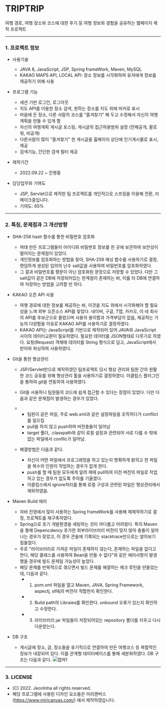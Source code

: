 # TRIPTRIP
여행 경로, 여행 장소와 코스에 대한 후기 등 여행 정보와 경험을 공유하는 웹페이지 제작 프로젝트
***
### 1. 프로젝트 정보
  
  - 사용기술
    - JAVA 8, JavaScript, JSP, Spring frameWork, Maven, MySQL
    - KAKAO MAPS API, LOCAL API: 장소 정보를 시각화하여 유저에게 정보를 제공하기 위해 사용

  - 프로그램 기능
    - 세션 기반 로그인, 로그아웃 
    - 지도 API를 이용한 장소 검색, 원하는 장소를 지도 위에 마커로 표시
    - 마음에 든 장소, 다른 사람의 코스를 "즐겨찾기" 해 두고 수정해서 자신의 여행 계획을 만들 수 있게 함
    - 자신의 여행계획 게시글 포스팅, 게시글의 접근허용범위 설정 (전체공개, 팔로워, 비공개)
    - 다른사람이 많이 "즐겨찾기" 한 게시글을 홈페이지 상단에 인기게시물로 표시, 제공
    - 검색기능, 간단한 검색 필터 제공
 
- 제작기간
  - 2022.09.22 ~ 진행중

- 담당업무와 기여도
  - JSP, Servlet으로 제작한 팀 프로젝트를 개인적으로 스프링을 이용해 전환, 리메이크중입니다.
  - 기여도: 65%

***

### 2. 특징, 문제점과 그 개선방향

- SHA-256 hash 함수를 통한 비밀번호 암호화
  - 여태 만든 프로그램들이 아이디와 비밀번호 정보를 한 곳에 보관하여 보안성이 떨어지는 문제점이 있었다.
  - 개인정보를 암호화하는 방법을 찾아, SHA-256 해싱 함수를 사용하기로 결정, 랜덤하게 생성된 임의의 난수 salt값을 사용하여 비밀번호를 암호화하였다.
  - 그 결과 비밀번호를 평문이 아닌 암호화된 문장으로 저장할 수 있었다. 다만 그 salt값이 같은 DB에 저장되어있는 한계점이 존재하는 바, 이를 타 DB에 연결하여 저장하는 방법을 고려할 만 하다.

- KAKAO 오픈 API 사용
  - 여행 경로에 대한 정보를 제공하는 바, 이것을 지도 위에서 시각화해야 할 필요성을 느껴 외부 오픈소스 API를 찾았다. 네이버, 구글, T맵, 카카오, 이 네 회사의 API를 후보군으로 올렸으며 사용의 용이함과 가격부담이 없음, 제공하는 기능의 다양함을 이유로 KAKAO API를 사용하기로 결정하였다.
  - KAKAO API는 JavaScript를 기반으로 제작되어 있어 JAVA와 JavaScript 사이의 데이터교환이 필요하였다. 필요한 데이터를 JSON형태로 다루기로 하였다. 요청(Request) 객체에 데이터를 String 형식으로 담고, JavaScript에서 받아와 파싱하여 사용하였다.
  
- Git을 통한 형상관리
  - JSP/Servlet만으로 제작하였던 팀프로젝트 당시 형상 관리와 팀원 간의 원활한 코드 공유를 위해 형상관리 툴을 사용하기로 결정하였다. 이클립스 플러그인을 통하여 git을 연동하여 사용하였다.
  - Git을 사용하니 팀원들의 코드에 쉽게 접근할 수 있다는 장점이 있었다. 다만 다음과 같은 문제점이 발생하는 경우가 있었다.
  - 
    - 팀원이 같은 파일, 주로 web.xml과 같은 설정파일을 조작하다가 conflict를 일으킴
    - pull을 하지 않고 push하여 버전충돌이 일어남
    - target 폴더, .classpath와 같이 로컬 설정과 관련되어 서로 다를 수 밖에 없는 파일에서 conflic가 일어남.
    
  - 해결방법은 다음과 같다.
    - 자신이 어떤 파일에서 프로그래밍을 하고 있는지 명확하게 밝히고 한 파일을 복수의 인원이 작업하는 경우가 없게 한다.
    - push를 할 때 팀원 모두에게 알려 제때 pull하여 이전 버전의 파일로 작업하고 있는 경우가 없도록 주의를 기울였다.
    - 이클립스에서 ignore처리를 통해 로컬 구성과 관련된 파일은 형상관리에서 제외하였음.
    
- Maven Build 에러
  - 자바 진영에서 많이 사용하는 Spring frameWork를 사용해 제재작하기로 결정, 프로젝트를 재구축하였다.
  - Spring으로 초기 개발환경을 세팅하는 것이 까다롭고 어려웠다. 특히 Maven을 통해 Depencdency 추가한 외부라이브러리 버전이 맞지 않아 충돌이 일어나는 경우가 잦았고, 이 경우 콘솔에 기록되는 stacktrace만으로는 알아보기 힘들었다.
  - 주로 "라이브러리로 가져온 파일이 존재하지 않는다, 존재하는 파일을 없다고 한다, 해당 클래스를 사용하여 Bean을 만들 수 없다"와 같은 에러사항이 발생했을 경우에 빌드 문제일 가능성이 높았다.
  - 해당 문제를 반복적으로 겪으면서 빌드 문제를 해결하는 체크 루틴을 만들었는데, 다음과 같다.
    - 1. pom.xml 파일을 열고 Maven, JAVA, Spring Framework, aspectj, slf4j의 버전이 적합한지 확인한다.
    - 2. Build path의 Libraies를 확인한다. unbound 오류가 있는지 확인하고 수정한다.
    - 3. 라이브러리 jar 파일들이 저장되어있는 repository 폴더를 지우고 다시 다운받는다. 
    
- DB 구조
  - 게시글에 장소, 글, 장소들을 유기적으로 연결하여 만든 여행코스 등 복합적인 정보가 내장되어 있다. 이를 관계형 데이터베이스를 통해 세분화하였다. DB 구조는 다음과 같다.
  ![캡쳐1](https://user-images.githubusercontent.com/104603885/193205513-f7ca43ba-320d-404c-a296-b9198e99a244.PNG)

***

### 3. LICENSE
- (C) 2022. JeonInha all rights reserved.
- 해당 프로그램에 사용된 디자인 요소들은 미리캔버스(https://www.miricanvas.com/) 에서 제작하였습니다.
